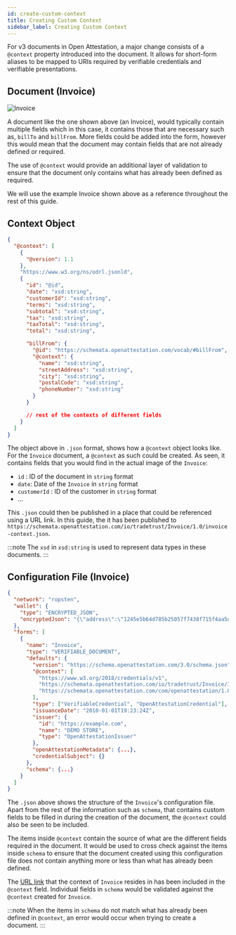 ```yaml
---
id: create-custom-context
title: Creating Custom Context
sidebar_label: Creating Custom Context
---
```


For v3 documents in Open Attestation, a major change consists of a `@context` property introduced into the document. It allows for short-form aliases to be mapped to URIs required by verifiable credentials and verifiable presentations.

## Document (Invoice)

![Invoice](/docs/docs-section/roadmap/invoice-sample.png)

A document like the one shown above (an Invoice), would typically contain multiple fields which in this case, it contains those that are necessary such as, `billTo` and `billFrom`. More fields could be added into the form, however this would mean that the document may contain fields that are not already defined or required.

The use of `@context` would provide an additional layer of validation to ensure that the document only contains what has already been defined as required.

We will use the example Invoice shown above as a reference throughout the rest of this guide.

## Context Object

```json
{
  "@context": [
    {
      "@version": 1.1
    },
    "https://www.w3.org/ns/odrl.jsonld",
    {
      "id": "@id",
      "date": "xsd:string",
      "customerId": "xsd:string",
      "terms": "xsd:string",
      "subtotal": "xsd:string",
      "tax": "xsd:string",
      "taxTotal": "xsd:string",
      "total": "xsd:string",

      "billFrom": {
        "@id": "https://schemata.openattestation.com/vocab/#billFrom",
        "@context": {
          "name": "xsd:string",
          "streetAddress": "xsd:string",
          "city": "xsd:string",
          "postalCode": "xsd:string",
          "phoneNumber": "xsd:string"
        }
      }

      // rest of the contexts of different fields
    }
  ]
}
```

The object above in `.json` format, shows how a `@context` object looks like. For the `Invoice` document, a `@context` as such could be created. As seen, it contains fields that you would find in the actual image of the `Invoice`:

- `id` : ID of the document in `string` format
- `date`: Date of the `Invoice` in `string` format
- `customerId` : ID of the customer in `string` format
- ...

This `.json` could then be published in a place that could be referenced using a URL link. In this guide, the it has been published to `https://schemata.openattestation.com/io/tradetrust/Invoice/1.0/invoice-context.json`.

:::note
The `xsd` in `xsd:string` is used to represent data types in these documents.
:::

## Configuration File (Invoice)

```json
{
  "network": "ropsten",
  "wallet": {
    "type": "ENCRYPTED_JSON",
    "encryptedJson": "{\"address\":\"1245e5b64d785b25057f7438f715f4aa5d965733\",\"id\":\"bf069d1b-4e88-487c-b695-f2e03ed7c1ff\",\"version\":3, ...}"
  },
  "forms": [
    {
      "name": "Invoice",
      "type": "VERIFIABLE_DOCUMENT",
      "defaults": {
        "version": "https://schema.openattestation.com/3.0/schema.json",
        "@context": [
          "https://www.w3.org/2018/credentials/v1",
          "https://schemata.openattestation.com/io/tradetrust/Invoice/1.0/invoice-context.json",
          "https://schemata.openattestation.com/com/openattestation/1.0/OpenAttestation.v3.json"
        ],
        "type": ["VerifiableCredential", "OpenAttestationCredential"],
        "issuanceDate": "2010-01-01T19:23:24Z",
        "issuer": {
          "id": "https://example.com",
          "name": "DEMO STORE",
          "type": "OpenAttestationIssuer"
        },
        "openAttestationMetadata": {...},
        "credentialSubject": {}
      },
      "schema": {...}
    }
  ]
}
```

The `.json` above shows the structure of the `Invoice`'s configuration file. Apart from the rest of the information such as `schema`, that contains custom fields to be filled in during the creation of the document, the `@context` could also be seen to be included.

The items inside `@context` contain the source of what are the different fields required in the document. It would be used to cross check against the items inside `schema` to ensure that the document created using this configuration file does not contain anything more or less than what has already been defined.

The [URL link](https://schemata.openattestation.com/io/tradetrust/Invoice/1.0/invoice-context.json) that the context of `Invoice` resides in has been included in the `@context` field. Individual fields in `schema` would be validated against the `@context` created for `Invoice`.

:::note
When the items in `schema` do not match what has already been defined in `@context`, an error would occur when trying to create a document.
:::
